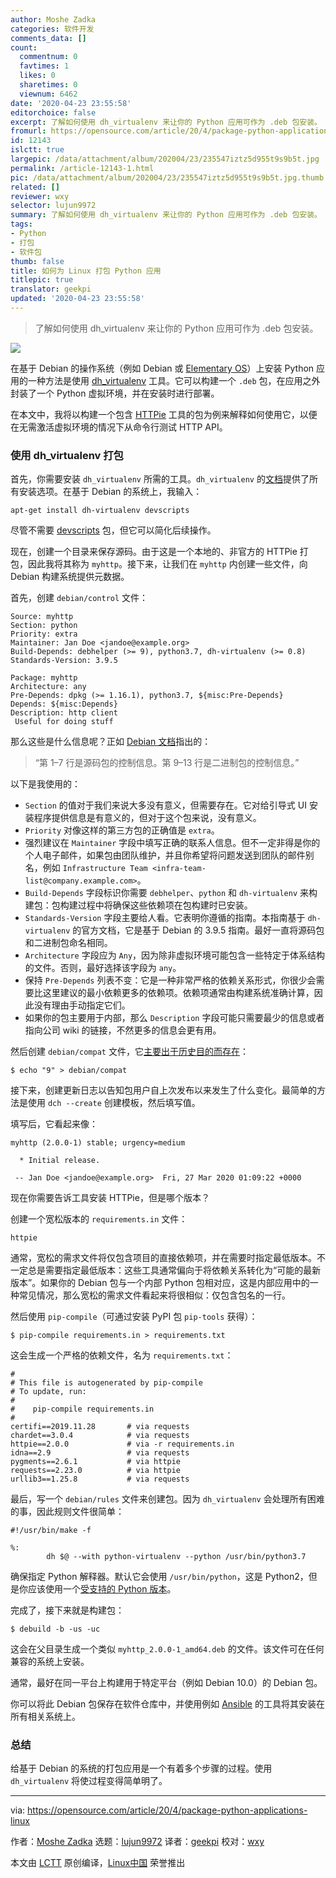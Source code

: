 ```yaml
---
author: Moshe Zadka
categories: 软件开发
comments_data: []
count:
  commentnum: 0
  favtimes: 1
  likes: 0
  sharetimes: 0
  viewnum: 6462
date: '2020-04-23 23:55:58'
editorchoice: false
excerpt: 了解如何使用 dh_virtualenv 来让你的 Python 应用可作为 .deb 包安装。
fromurl: https://opensource.com/article/20/4/package-python-applications-linux
id: 12143
islctt: true
largepic: /data/attachment/album/202004/23/235547iztz5d955t9s9b5t.jpg
permalink: /article-12143-1.html
pic: /data/attachment/album/202004/23/235547iztz5d955t9s9b5t.jpg.thumb.jpg
related: []
reviewer: wxy
selector: lujun9972
summary: 了解如何使用 dh_virtualenv 来让你的 Python 应用可作为 .deb 包安装。
tags:
- Python
- 打包
- 软件包
thumb: false
title: 如何为 Linux 打包 Python 应用
titlepic: true
translator: geekpi
updated: '2020-04-23 23:55:58'
---
```



> 
> 了解如何使用 dh\_virtualenv 来让你的 Python 应用可作为 .deb 包安装。
> 
> 
> 


![](/data/attachment/album/202004/23/235547iztz5d955t9s9b5t.jpg)


在基于 Debian 的操作系统（例如 Debian 或 [Elementary OS](https://opensource.com/article/19/12/pantheon-linux-desktop)）上安装 Python 应用的一种方法是使用 [dh\_virtualenv](https://dh-virtualenv.readthedocs.io/en/latest/) 工具。它可以构建一个 `.deb` 包，在应用之外封装了一个 Python 虚拟环境，并在安装时进行部署。


在本文中，我将以构建一个包含 [HTTPie](https://opensource.com/article/19/8/getting-started-httpie) 工具的包为例来解释如何使用它，以便在无需激活虚拟环境的情况下从命令行测试 HTTP API。


### 使用 dh\_virtualenv 打包


首先，你需要安装 `dh_virtualenv` 所需的工具。`dh_virtualenv` 的[文档](https://dh-virtualenv.readthedocs.io/en/1.1/tutorial.html)提供了所有安装选项。在基于 Debian 的系统上，我输入：



```
apt-get install dh-virtualenv devscripts
```

尽管不需要 [devscripts](http://man.he.net/man1/devscripts) 包，但它可以简化后续操作。


现在，创建一个目录来保存源码。由于这是一个本地的、非官方的 HTTPie 打包，因此我将其称为 `myhttp`。接下来，让我们在 `myhttp` 内创建一些文件，向 Debian 构建系统提供元数据。


首先，创建 `debian/control` 文件：



```
Source: myhttp
Section: python
Priority: extra
Maintainer: Jan Doe <jandoe@example.org>
Build-Depends: debhelper (>= 9), python3.7, dh-virtualenv (>= 0.8)
Standards-Version: 3.9.5

Package: myhttp
Architecture: any
Pre-Depends: dpkg (>= 1.16.1), python3.7, ${misc:Pre-Depends}
Depends: ${misc:Depends}
Description: http client
 Useful for doing stuff
```

那么这些是什么信息呢？正如 [Debian 文档](https://www.debian.org/doc/manuals/maint-guide/dreq.en.html#control)指出的：



> 
> “第 1–7 行是源码包的控制信息。第 9–13 行是二进制包的控制信息。”
> 
> 
> 


以下是我使用的：


* `Section` 的值对于我们来说大多没有意义，但需要存在。它对给引导式 UI 安装程序提供信息是有意义的，但对于这个包来说，没有意义。
* `Priority` 对像这样的第三方包的正确值是 `extra`。
* 强烈建议在 `Maintainer` 字段中填写正确的联系人信息。但不一定非得是你的个人电子邮件，如果包由团队维护，并且你希望将问题发送到团队的邮件别名，例如 `Infrastructure Team <infra-team-list@company.example.com>`。
* `Build-Depends` 字段标识你需要 `debhelper`、`python` 和 `dh-virtualenv` 来构建包：包构建过程中将确保这些依赖项在包构建时已安装。
* `Standards-Version` 字段主要给人看。它表明你遵循的指南。本指南基于 `dh-virtualenv` 的官方文档，它是基于 Debian 的 3.9.5 指南。最好一直将源码包和二进制包命名相同。
* `Architecture` 字段应为 `Any`，因为除非虚拟环境可能包含一些特定于体系结构的文件。否则，最好选择该字段为 `any`。
* 保持 `Pre-Depends` 列表不变：它是一种非常严格的依赖关系形式，你很少会需要比这里建议的最小依赖更多的依赖项。依赖项通常由构建系统准确计算，因此没有理由手动指定它们。
* 如果你的包主要用于内部，那么 `Description` 字段可能只需要最少的信息或者指向公司 wiki 的链接，不然更多的信息会更有用。


然后创建 `debian/compat` 文件，它[主要出于历史目的而存在](https://www.debian.org/doc/manuals/maint-guide/dother.en.html#compat)：



```
$ echo "9" > debian/compat
```

接下来，创建更新日志以告知包用户自上次发布以来发生了什么变化。最简单的方法是使用 `dch --create` 创建模板，然后填写值。


填写后，它看起来像：



```
myhttp (2.0.0-1) stable; urgency=medium

  * Initial release.

 -- Jan Doe <jandoe@example.org>  Fri, 27 Mar 2020 01:09:22 +0000
```

现在你需要告诉工具安装 HTTPie，但是哪个版本？


创建一个宽松版本的 `requirements.in` 文件：



```
httpie
```

通常，宽松的需求文件将仅包含项目的直接依赖项，并在需要时指定最低版本。不一定总是需要指定最低版本：这些工具通常偏向于将依赖关系转化为“可能的最新版本”。如果你的 Debian 包与一个内部 Python 包相对应，这是内部应用中的一种常见情况，那么宽松的需求文件看起来将很相似：仅包含包名的一行。


然后使用 `pip-compile`（可通过安装 PyPI 包 `pip-tools` 获得）：



```
$ pip-compile requirements.in > requirements.txt
```

这会生成一个严格的依赖文件，名为 `requirements.txt`：



```
#
# This file is autogenerated by pip-compile
# To update, run:
#
#    pip-compile requirements.in
#
certifi==2019.11.28       # via requests
chardet==3.0.4            # via requests
httpie==2.0.0             # via -r requirements.in
idna==2.9                 # via requests
pygments==2.6.1           # via httpie
requests==2.23.0          # via httpie
urllib3==1.25.8           # via requests
```

最后，写一个 `debian/rules` 文件来创建包。因为 `dh_virtualenv` 会处理所有困难的事，因此规则文件很简单：



```
#!/usr/bin/make -f

%:
        dh $@ --with python-virtualenv --python /usr/bin/python3.7
```

确保指定 Python 解释器。默认它会使用 `/usr/bin/python`，这是 Python2，但是你应该使用一个[受支持的 Python 版本](https://opensource.com/article/19/11/end-of-life-python-2)。


完成了，接下来就是构建包：



```
$ debuild -b -us -uc
```

这会在父目录生成一个类似 `myhttp_2.0.0-1_amd64.deb` 的文件。该文件可在任何兼容的系统上安装。


通常，最好在同一平台上构建用于特定平台（例如 Debian 10.0）的 Debian 包。


你可以将此 Debian 包保存在软件仓库中，并使用例如 [Ansible](https://opensource.com/resources/what-ansible) 的工具将其安装在所有相关系统上。


### 总结


给基于 Debian 的系统的打包应用是一个有着多个步骤的过程。使用 `dh_virtualenv` 将使过程变得简单明了。




---


via: <https://opensource.com/article/20/4/package-python-applications-linux>


作者：[Moshe Zadka](https://opensource.com/users/moshez) 选题：[lujun9972](https://github.com/lujun9972) 译者：[geekpi](https://github.com/geekpi) 校对：[wxy](https://github.com/wxy)


本文由 [LCTT](https://github.com/LCTT/TranslateProject) 原创编译，[Linux中国](https://linux.cn/) 荣誉推出